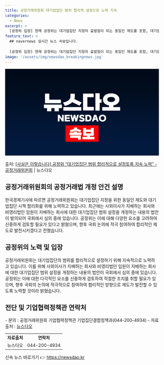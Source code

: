 ```yaml
---
title: 공정거래위원회 대기업집단 범위 합리적 설정으로 노력 지속
categories:
  - News
excerpt: >
  [공정위 입장] 현재 공정위는 대기업집단 지정의 출발점이 되는 동일인 제도를 포함, 대기업집단 시책 합리화를…
feature_text: >
  ## navernews 실시간 뉴스 속보입니다.

  [공정위 입장] 현재 공정위는 대기업집단 지정의 출발점이 되는 동일인 제도를 포함, 대기업집단 시책 합리화를…
image: '/assets/img/newsdao_breakingnews.jpg'
---
```


![뉴스다오 속보](/assets/img/newsdao_breakingnews.jpg)

<p>출처: <a href="https://newsdao.kr/2861" rel="dofollow">[사실은 이렇습니다] 공정위 “대기업집단 범위 합리적으로 설정토록 지속 노력” - 공정거래위원회</a> | 뉴스다오</p>

<h2 data-ke-size="size26">공정거래위원회의 공정거래법 개정 안건 설명</h2>
한국경제기사에 따르면 공정거래위원회는 대기업집단 지정을 위한 동일인 제도와 대기업집단 시책 합리화를 위해 노력하고 있습니다. 최근에는 사외이사가 지배하는 회사와 비영리법인 임원이 지배하는 회사에 대한 대기업집단 범위 설정을 개정하는 내용의 법안이 발의되어 국회에서 심의 중에 있습니다. 공정위는 이에 대해 다양한 요소를 고려하여 신중하게 검토할 필요가 있다고 밝혔으며, 향후 국회 논의에 적극 참여하여 합리적인 제도로 발전시키겠다고 전했습니다.

<p data-ke-size="size16"></p>

<h2 data-ke-size="size26">공정위의 노력 및 입장</h2>
공정거래위원회는 대기업집단의 범위를 합리적으로 설정하기 위해 지속적으로 노력하고 있습니다. 이를 위해 사외이사가 지배하는 회사와 비영리법인 임원이 지배하는 회사에 대한 대기업집단 범위 설정을 개정하는 내용의 법안이 국회에서 심의 중에 있습니다. 공정위는 이에 대한 다각적인 요소를 신중하게 검토하여 적절한 조치를 취할 필요가 있으며, 향후 국회의 논의에 적극적으로 참여하여 합리적인 방향으로 제도가 발전할 수 있도록 노력할 것이라 밝혔습니다.

<p data-ke-size="size16"></p>

<h2 data-ke-size="size26">전단 및 기업협력정책관 연락처</h2>
- 문의 : 공정거래위원회 기업협력정책관 기업집단결합정책과(044-200-4934)
- 자료출처 : <a href="https://newsdao.kr/2861">뉴스다오</a>

<table>
	<tbody>
		<tr>
			<td style="text-align: center; height: 17px;"><b>자료출처</b></td>
			<td style="text-align: center; height: 17px;"><b>연락처</b></td>
		</tr>
		<tr>
			<td style="text-align: center; height: 17px;">뉴스다오</td>
			<td style="text-align: center; height: 17px;">044-200-4934</td>
		</tr>
	</tbody>
</table> 

신속 뉴스 바로가기 👉 <a href="https://newsdao.kr" rel="dofollow">https://newsdao.kr</a>


